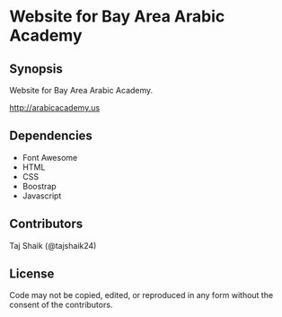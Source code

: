 # Website for Bay Area Arabic Academy

## Synopsis

Website for Bay Area Arabic Academy.

<a>http://arabicacademy.us</a>


## Dependencies

<ul>
<li>Font Awesome</li>
<li>HTML</li>
<li>CSS</li>
<li>Boostrap</li>
<li>Javascript</li>
</ul>


## Contributors

Taj Shaik (@tajshaik24)

## License

Code may not be copied, edited, or reproduced in any form without the consent of the contributors.
